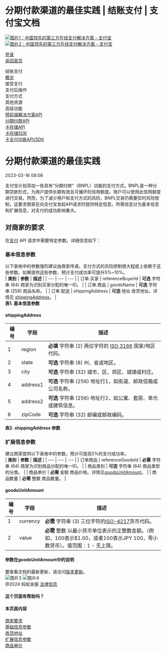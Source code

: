 分期付款渠道的最佳实践 | 结账支付 | 支付宝文档
==================

[![图片1：中国领先的第三方在线支付解决方案 - 支付宝](https://ac.alipay.com/storage/2024/3/26/d66c43c0-440d-4c97-9976-f2028a2c8c5e.svg)![图片2：中国领先的第三方在线支付解决方案 - 支付宝](https://ac.alipay.com/storage/2024/3/26/a48bd336-aea0-4f16-bf83-616eacbb4434.svg)](/docs/)

[登录](https://global.alipay.com/ilogin/account_login.htm?goto=https%3A%2F%2Fglobal.alipay.com%2Fdocs%2Fac%2Fcashierpay%2Fbest_practice)  
[返回首页](../../)  

结账支付  
[概览](/docs/ac/cashierpay/overview)  
接受支付  
支付后操作  
支付方式  
其他资源  
高级功能  
[预前端解决方案API](/docs/ac/cashierpay/prefront)  
[分期付款API](/docs/ac/cashierpay/bnpl)  
[卡存储API](/docs/ac/cashierpay/cv)  
[卡存储SDK](/docs/ac/cashierpay/cvsdk)  
[卡支付功能API/SDK](/docs/ac/cashierpay/mf)  

分期付款渠道的最佳实践
======================

2023-03-16 08:08

支付宝计划添加一些具有“分期付款”（BNPL）功能的支付方式。BNPL是一种分期贷款形式，为用户提供长期有效且可循环的信用额度。用户可以使用此信用额度进行交易。然而，为了减少用户和支付方式的风险，BNPL交易仍需要实时风险控制，这要求商家在向支付宝发起API请求时提供特定信息。所需信息分为基本信息和扩展信息，对支付的成功影响重大。

对商家的要求
--------------

在[支付](https://global.alipay.com/docs/ac/ams/payment_cashier) API 请求中需要特定参数。详细信息如下：
### 基本信息参数  
以下表格中的参数强烈建议由商家传递。支付方式的风险控制很大程度上依赖于这些参数。如果提供这些参数，预计支付成功率可提升5%~10%。  
| **类别** | **参数** | **描述** |
| --- | --- | --- |
| 订单.买家 | referenceBuyerId | **可选** 字符串 (64) 商家为识别买家分配的唯一ID。 |
| 订单.商品 | goodsName | **可选** 字符串 (256) 商品名称。 |
| 订单.配送 | shippingAddress | **可选** 地址 收货地址。详情见 [shippingAddress](#yrurk)。 |  
**表1. 基本信息参数**  
#### shippingAddress  
| **编号** | **字段** | **描述** |
| --- | --- | --- |
| 1 | region | **必填** 字符串 (2) 两位字符的 [ISO 3166](https://www.iso.org/iso-3166-country-codes.html) 国家/地区代码。 |
| 2 | state | **可选** 字符串 (8) 州、省或地区。 |
| 3 | city | **可选** 字符串 (32) 城市、区、郊区、城镇或村庄。 |
| 4 | address1 | **可选** 字符串 (256) 地址行1，如街道、邮政信箱或公司名称。 |
| 5 | address2 | **可选** 字符串 (256) 地址行2，如公寓、套房、单元或建筑信息。 |
| 6 | zipCode | **可选** 字符串 (32) 邮编或邮政编码。 |  
**表2. shippingAddress 参数**
### 扩展信息参数  
建议商家提供以下表格中的参数，预计可提高5%的支付成功率。  
| **类别** | **参数** | **描述** |
| --- | --- | --- |
| 订单商品 | referenceGoodsId | **必需** 字符串 (64) 商家为识别商品分配的唯一ID。 |
| 商品类别 | **可选** 字符串 (64) 商品类型的分类。 |
| 商品单价 | **必需** 金额 商品价格。详情见[goodsUnitAmount](#jx04y)。 |
| 商品数量 | **必需** 整数 商品数量。 |

#### goodsUnitAmount  
| **编号** | **字段** | **描述** |
| --- | --- | --- |
| 1 | currency | **必需** 字符串 (3) 三位字符的[ISO-4217](https://www.iso.org/iso-4217-currency-codes.html)货币代码。 |
| 2 | value | **必需** 整数 以最小货币单位表示的正整数金额。（例如，100表示$1.00，或者100表示JPY 100，零小数货币）。值范围：1 - 无上限。 |

#### 参数在goodsUnitAmount中的说明  
要查看文档的最新更新，请访问[版本更新](https://global.alipay.com/docs/releasenotes)。  
![图片3](https://ac.alipay.com/storage/2021/5/20/19b2c126-9442-4f16-8f20-e539b1db482a.png) ![图片4](https://ac.alipay.com/storage/2021/5/20/e9f3f154-dbf0-455f-89f0-b3d4e0c14481.png)  
@2024 蚂蚁金服 [法律信息](https://global.alipay.com/docs/ac/platform/membership)  

#### 这个页面有帮助吗？  

#### 本页面内容  
[商家要求](#7UlAQ "商家要求")  
[基础信息参数](#1hBXz "基础信息参数")  
[收货地址](#yrurk "收货地址")  
[扩展信息参数](#1mE2h "扩展信息参数")  
[商品单价](#jx04y "商品单价")